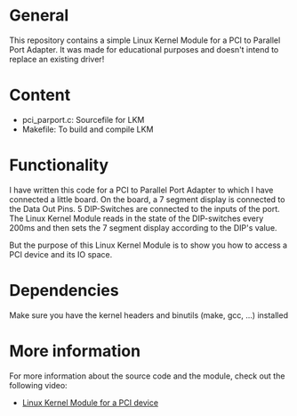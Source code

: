 # General

This repository contains a simple Linux Kernel Module for a PCI to Parallel Port Adapter. It was made for educational purposes and doesn't intend to replace an existing driver!

# Content

- pci_parport.c: Sourcefile for LKM
- Makefile: To build and compile LKM

# Functionality

I have written this code for a PCI to Parallel Port Adapter to which I have connected a little board. On the board, a 7 segment display is connected to the Data Out Pins. 5 DIP-Switches are connected to the inputs of the port. The Linux Kernel Module reads in the state of the DIP-switches every 200ms and then sets the 7 segment display according to the DIP's value. 

But the purpose of this Linux Kernel Module is to show you how to access a PCI device and its IO space.

# Dependencies

Make sure you have the kernel headers and binutils (make, gcc, ...) installed

# More information

For more information about the source code and the module, check out the following video:

- [Linux Kernel Module for a PCI device](https://youtu.be/9k0iGbSnUT0)
